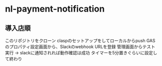 # nl-payment-notification

## 導入店順
このリポジトリをクローン
claspのセットアップをしてローカルからpush
GASのプロパティ設定画面から、Slackのwebhook URLを登録
管理画面からテスト実行 -> slackに通知されれば動作確認は成功
タイマーを5分置きぐらいに設定して終わり